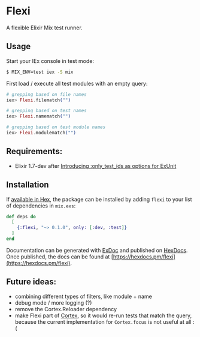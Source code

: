 # Flexi

A flexible Elixir Mix test runner.


## Usage

Start your IEx console in test mode:
```bash
$ MIX_ENV=test iex -S mix
```

First load / execute all test modules with an empty query:

```elixir
# grepping based on file names
iex> Flexi.filematch("")
```


```elixir
# grepping based on test names
iex> Flexi.namematch("")
```


```elixir
# grepping based on test module names
iex> Flexi.modulematch("")
```


## Requirements:

- Elixir 1.7-dev after [Introducing :only_test_ids as options for ExUnit](https://github.com/elixir-lang/elixir/commit/594f778fffbf71c03e05a5f4e5beadcbcd0c7b58#diff-1e5179d66aaabef6fbc8efa93ae33493)

## Installation

If [available in Hex](https://hex.pm/docs/publish), the package can be installed
by adding `flexi` to your list of dependencies in `mix.exs`:

```elixir
def deps do
  [
    {:flexi, "~> 0.1.0", only: [:dev, :test]}
  ]
end
```

Documentation can be generated with [ExDoc](https://github.com/elixir-lang/ex_doc)
and published on [HexDocs](https://hexdocs.pm). Once published, the docs can
be found at [https://hexdocs.pm/flexi](https://hexdocs.pm/flexi).



## Future ideas:
  - combining different types of filters, like module + name
  - debug mode / more logging (?)
  - remove the Cortex.Reloader dependency
  - make Flexi part of [Cortex](https://github.com/urbint/cortex/commits/master), so it would re-run tests that match the query,
    because the current implementation for `Cortex.focus` is not useful at all :(